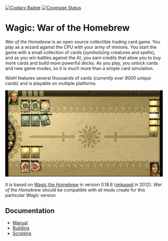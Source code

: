 [![Codacy Badge](https://app.codacy.com/project/badge/Grade/d8e41d16dc114f95806e050515c2dbc0)](https://www.codacy.com/gh/zie87/wth_woth/dashboard?utm_source=github.com&amp;utm_medium=referral&amp;utm_content=zie87/wth_woth&amp;utm_campaign=Badge_Grade)
[![Coverage Status](https://coveralls.io/repos/github/zie87/wth_woth/badge.svg)](https://coveralls.io/github/zie87/wth_woth)

# Wagic: War of the Homebrew

*War of the Homebrew* is an open source collectible trading card game. You play as a wizard against the CPU with your army of minions. You start the game with a small collection of cards (symbolizing creatures and spells), and as you win battles against the AI, you earn credits that allow you to buy more cards and build more powerful decks. As you play, you unlock cards and new game modes, so it is much more than a simple card simulation. 

*WotH* features several thousands of cards (*currently over 9000 unique cards*) and is playable on multiple platforms.

![screenshot](./doc/screenshot_demo.png)

It is based on [Wagic the Homebrew] in version 0.18.6 ([released](https://wololo.net/download/) in 2012). *War of the Homebrew* should be compatible with all mods create for this particular *Wagic* version.

[Wagic the Homebrew]: https://github.com/WagicProject/wagic

## Documentation

* [Manual](./doc/manual/index.md)
* [Building](./doc/build.md)
* [Scripting](./doc/card_scripting.md)
